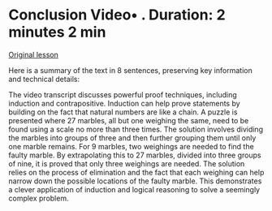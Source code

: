 # Conclusion Video• . Duration: 2 minutes 2 min

[Original lesson](https://www.coursera.org/learn/uol-fundamentals-of-computer-science/lecture/OWIlT/conclusion)

Here is a summary of the text in 8 sentences, preserving key information and technical details:

The video transcript discusses powerful proof techniques, including induction and contrapositive. Induction can help prove statements by building on the fact that natural numbers are like a chain. A puzzle is presented where 27 marbles, all but one weighing the same, need to be found using a scale no more than three times. The solution involves dividing the marbles into groups of three and then further grouping them until only one marble remains. For 9 marbles, two weighings are needed to find the faulty marble. By extrapolating this to 27 marbles, divided into three groups of nine, it is proved that only three weighings are needed. The solution relies on the process of elimination and the fact that each weighing can help narrow down the possible locations of the faulty marble. This demonstrates a clever application of induction and logical reasoning to solve a seemingly complex problem.

